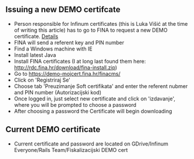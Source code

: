 ## Issuing a new DEMO certifcate

* Person responsible for Infinum certificates (this is Luka Višić at the time of writing this article) has to go to FINA to request a new DEMO certificate. [Details](http://www.fina.hr/Default.aspx?sec=1542)
* FINA will send a referent key and PIN number
* Find a Windows machine with IE
* Install latest Java
* Install FINA certificates (I at long last found them here: http://rdc.fina.hr/download/fina-install.zip)
* Go to https://demo-mojcert.fina.hr/finacms/
* Click on 'Registriraj Se'
* Choose tab 'Preuzimanje Soft certifikata' and enter the referent nubmer and PIN number (Autorizacijski kod)
* Once logged in, just select new certificate and click on 'izdavanje', where you will be prompted to choose a password
* After choosing a password the Certificate will begin downloading

## Current DEMO certificate

* Current certificate and password are located on GDrive/Infinum Everyone/Rails Team/Fiskalizacijski DEMO cert
